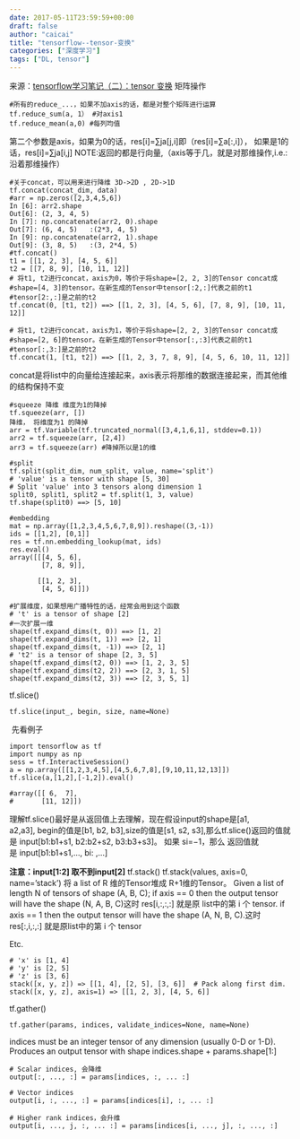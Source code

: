 ```yaml
---
date: 2017-05-11T23:59:59+00:00
draft: false
author: "caicai"
title: "tensorflow--tensor-变换"
categories: ["深度学习"]
tags: ["DL, tensor"] 
---
```



来源：[tensorflow学习笔记（二）：tensor 变换](http://blog.csdn.net/u012436149/article/details/52871772)
矩阵操作
```
#所有的reduce_...，如果不加axis的话，都是对整个矩阵进行运算
tf.reduce_sum(a, 1） #对axis1
tf.reduce_mean(a,0) #每列均值
```

第二个参数是axis，如果为0的话，res[i]=∑ja[j,i]即（res[i]=∑a[:,i]）， 如果是1的话，res[i]=∑ja[i,j] NOTE:返回的都是行向量,（axis等于几，就是对那维操作,i.e.:沿着那维操作）
```
#关于concat，可以用来进行降维 3D->2D , 2D->1D
tf.concat(concat_dim, data)
#arr = np.zeros([2,3,4,5,6])
In [6]: arr2.shape
Out[6]: (2, 3, 4, 5)
In [7]: np.concatenate(arr2, 0).shape
Out[7]: (6, 4, 5)   :(2*3, 4, 5)
In [9]: np.concatenate(arr2, 1).shape
Out[9]: (3, 8, 5)   :(3, 2*4, 5)
#tf.concat()
t1 = [[1, 2, 3], [4, 5, 6]]
t2 = [[7, 8, 9], [10, 11, 12]]
# 将t1, t2进行concat，axis为0，等价于将shape=[2, 2, 3]的Tensor concat成
#shape=[4, 3]的tensor。在新生成的Tensor中tensor[:2,:]代表之前的t1
#tensor[2:,:]是之前的t2
tf.concat(0, [t1, t2]) ==> [[1, 2, 3], [4, 5, 6], [7, 8, 9], [10, 11, 12]]

# 将t1, t2进行concat，axis为1，等价于将shape=[2, 2, 3]的Tensor concat成
#shape=[2, 6]的tensor。在新生成的Tensor中tensor[:,:3]代表之前的t1
#tensor[:,3:]是之前的t2
tf.concat(1, [t1, t2]) ==> [[1, 2, 3, 7, 8, 9], [4, 5, 6, 10, 11, 12]]
```

concat是将list中的向量给连接起来，axis表示将那维的数据连接起来，而其他维的结构保持不变
```
#squeeze 降维 维度为1的降掉
tf.squeeze(arr, [])
降维， 将维度为1 的降掉
arr = tf.Variable(tf.truncated_normal([3,4,1,6,1], stddev=0.1))
arr2 = tf.squeeze(arr, [2,4])
arr3 = tf.squeeze(arr) #降掉所以是1的维

#split
tf.split(split_dim, num_split, value, name='split')
# 'value' is a tensor with shape [5, 30]
# Split 'value' into 3 tensors along dimension 1
split0, split1, split2 = tf.split(1, 3, value)
tf.shape(split0) ==> [5, 10]

#embedding
mat = np.array([1,2,3,4,5,6,7,8,9]).reshape((3,-1))
ids = [[1,2], [0,1]]
res = tf.nn.embedding_lookup(mat, ids)
res.eval()
array([[[4, 5, 6],
        [7, 8, 9]],

       [[1, 2, 3],
        [4, 5, 6]]])

#扩展维度，如果想用广播特性的话，经常会用到这个函数
# 't' is a tensor of shape [2]
#一次扩展一维
shape(tf.expand_dims(t, 0)) ==> [1, 2]
shape(tf.expand_dims(t, 1)) ==> [2, 1]
shape(tf.expand_dims(t, -1)) ==> [2, 1]
# 't2' is a tensor of shape [2, 3, 5]
shape(tf.expand_dims(t2, 0)) ==> [1, 2, 3, 5]
shape(tf.expand_dims(t2, 2)) ==> [2, 3, 1, 5]
shape(tf.expand_dims(t2, 3)) ==> [2, 3, 5, 1]
```
tf.slice()

    tf.slice(input_, begin, size, name=None)

 先看例子
```
import tensorflow as tf
import numpy as np
sess = tf.InteractiveSession()
a = np.array([[1,2,3,4,5],[4,5,6,7,8],[9,10,11,12,13]])
tf.slice(a,[1,2],[-1,2]).eval()

#array([[ 6,  7],
#       [11, 12]])
```

理解tf.slice()最好是从返回值上去理解，现在假设input的shape是[a1, a2,a3], begin的值是[b1, b2, b3],size的值是[s1, s2, s3],那么tf.slice()返回的值就是 input[b1:b1+s1, b2:b2+s2, b3:b3+s3]。 如果 si=−1，那么 返回值就是 input[b1:b1+s1,..., bi: ,...]

**注意：input[1:2] 取不到input[2]**
tf.stack()
tf.stack(values, axis=0, name=’stack’)
将 a list of R 维的Tensor堆成 R+1维的Tensor。 Given a list of length N of tensors of shape (A, B, C); if axis == 0 then the output tensor will have the shape (N, A, B, C)这时 res[i,:,:,:] 就是原 list中的第 i 个 tensor. if axis == 1 then the output tensor will have the shape (A, N, B, C).这时 res[:,i,:,:] 就是原list中的第 i 个 tensor

Etc.
```
# 'x' is [1, 4]
# 'y' is [2, 5]
# 'z' is [3, 6]
stack([x, y, z]) => [[1, 4], [2, 5], [3, 6]]  # Pack along first dim.
stack([x, y, z], axis=1) => [[1, 2, 3], [4, 5, 6]]
```

tf.gather()

    tf.gather(params, indices, validate_indices=None, name=None)

indices must be an integer tensor of any dimension (usually 0-D or 1-D). Produces an output tensor with shape indices.shape + params.shape[1:]

```
# Scalar indices, 会降维
output[:, ..., :] = params[indices, :, ... :]

# Vector indices
output[i, :, ..., :] = params[indices[i], :, ... :]

# Higher rank indices，会升维
output[i, ..., j, :, ... :] = params[indices[i, ..., j], :, ..., :]
```
